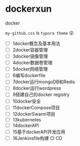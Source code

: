 # dockerxun
docker

`my-github.css` is `typora theme`  :astonished:

- [ ] 1docker概念及基本用法
- [ ] 2docker容器管理
- [ ] 3docker镜像管理
- [ ] 4docker数据卷管理
- [ ] 5docker网络管理
- [ ] 6编写dockerfile
- [ ] 7docker运行mongoDB和Redis
- [ ] 8docker运行wordpress
- [ ] 9搭建自己的docker registry
- [ ] 10docker安全
- [ ] 11dockerCompose项目
- [ ] 12dockerSwarm项目
- [ ] 13kubernetes
- [ ] 14dockerAPI
- [ ] 15基于dockerAPI开发应用
- [ ] 16Jenkinsfile构建 CI CD
